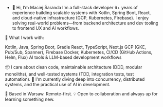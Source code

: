 - 👋 Hi, I’m Maciej Šaranda
I'm a full-stack developer 6+ years of experience building scalable systems with Kotlin, Spring Boot, React, and cloud-native infrastructure (GCP, Kubernetes, Firebase). I enjoy solving real-world problems—from backend architecture and dev tooling to frontend UX and AI workflows.

🔧 What I work with:

Kotlin, Java, Spring Boot, Gradle
React, TypeScript, Next.js
GCP (GKE, Pub/Sub, Spanner), Firebase
Docker, Kubernetes, CI/CD (GitHub Actions, Helm, Flux)
AI tools & LLM-based development workflows

📦 I care about clean code, maintainable architecture (DDD, modular monoliths), and well-tested systems (TDD, integration tests, test automation).
🧠 I'm currently diving deep into concurrency, distributed systems, and the practical use of AI in development.

📍 Based in Warsaw. Remote-first.
💡 Open to collaboration and always up for learning something new.

<!---
Bezifabr/Bezifabr is a ✨ special ✨ repository because its `README.md` (this file) appears on your GitHub profile.
You can click the Preview link to take a look at your changes.
--->
